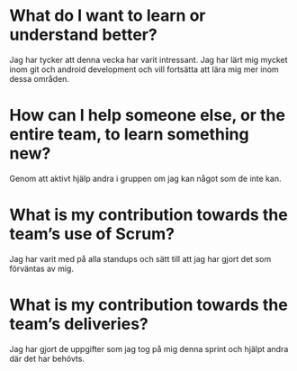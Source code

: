 # What do I want to learn or understand better?
Jag har tycker att denna vecka har varit intressant. Jag har lärt mig mycket inom git och android development och vill fortsätta att lära mig mer inom dessa områden.

# How can I help someone else, or the entire team, to learn something new?
Genom att aktivt hjälp andra i gruppen om jag kan något som de inte kan. 

# What is my contribution towards the team’s use of Scrum?
Jag har varit med på alla standups och sätt till att jag har gjort det som förväntas av mig.

# What is my contribution towards the team’s deliveries?
Jag har gjort de uppgifter som jag tog på mig denna sprint och hjälpt andra där det har behövts. 

